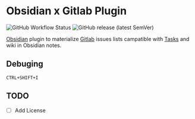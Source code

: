 # Obsidian x Gitlab Plugin

![GitHub Workflow Status](https://img.shields.io/github/actions/workflow/status/0rdinatus/obsidian-gitlab-plugin/premerge.yml?branch=master&style=for-the-badge) ![GitHub release (latest SemVer)](https://img.shields.io/github/v/release/0rdinatus/obsidian-gitlab-plugin?style=for-the-badge)

[Obsidian](https://obsidian.md/) plugin to materialize [Gitlab](https://gitlab.com/) issues lists campatible with [Tasks](https://github.com/obsidian-tasks-group/obsidian-tasks/) and wiki in Obsidian notes.

## Debuging
```
CTRL+SHIFT+I
```
## TODO

- [ ] Add License